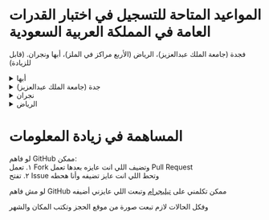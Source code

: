 # المواعيد المتاحة للتسجيل في اختبار القدرات العامة في المملكة العربية السعودية
فجدة (جامعة الملك عبدالعزيز)، الرياض (الأربع مراكز في الملز)، أبها ونجران. (قابل للزيادة)

<details><summary>أبها</summary>

* [ديسمبر](https://github.com/AbdullahMRiad/qiyas-agat-available-time/blob/acc82b2a0edd48c42710ef4c1638d3bf097aa3c3/Abha/Abha%2012.png)
    
* [يناير](https://github.com/AbdullahMRiad/qiyas-agat-available-time/blob/acc82b2a0edd48c42710ef4c1638d3bf097aa3c3/Abha/Abha%201.png)

* [فبراير](https://github.com/AbdullahMRiad/qiyas-agat-available-time/blob/acc82b2a0edd48c42710ef4c1638d3bf097aa3c3/Abha/Abha%202.png)
</details>

<details><summary>جدة (جامعة الملك عبدالعزيز)</summary>

* [ديسمبر](https://github.com/AbdullahMRiad/qiyas-agat-available-time/blob/acc82b2a0edd48c42710ef4c1638d3bf097aa3c3/Jeddah/Jeddah%2012.png)
    
* [يناير](https://github.com/AbdullahMRiad/qiyas-agat-available-time/blob/acc82b2a0edd48c42710ef4c1638d3bf097aa3c3/Jeddah/Jeddah%201.png)

* [فبراير](https://github.com/AbdullahMRiad/qiyas-agat-available-time/blob/acc82b2a0edd48c42710ef4c1638d3bf097aa3c3/Jeddah/Jeddah%202.png)
</details>

<details><summary>نجران</summary>

* [ديسمبر](https://github.com/AbdullahMRiad/qiyas-agat-available-time/blob/acc82b2a0edd48c42710ef4c1638d3bf097aa3c3/Najran/Najran%2012.png)
    
* [يناير](https://github.com/AbdullahMRiad/qiyas-agat-available-time/blob/acc82b2a0edd48c42710ef4c1638d3bf097aa3c3/Najran/Najran%201.png)

* [فبراير](https://github.com/AbdullahMRiad/qiyas-agat-available-time/blob/acc82b2a0edd48c42710ef4c1638d3bf097aa3c3/Najran/Najran%202.png)
</details>

<details><summary>الرياض</summary>
<details><summary>الملز ١</summary>

* [ديسمبر](https://github.com/AbdullahMRiad/qiyas-agat-available-time/blob/acc82b2a0edd48c42710ef4c1638d3bf097aa3c3/Riyadh/Al%20Malaz%201/Riyadh%201%2012.png)
    
* [يناير](https://github.com/AbdullahMRiad/qiyas-agat-available-time/blob/acc82b2a0edd48c42710ef4c1638d3bf097aa3c3/Riyadh/Al%20Malaz%201/Riyadh%201%201.png)

* [فبراير](https://github.com/AbdullahMRiad/qiyas-agat-available-time/blob/acc82b2a0edd48c42710ef4c1638d3bf097aa3c3/Riyadh/Al%20Malaz%201/Riyadh%201%202.png)
</details>

<details><summary>الملز ٢</summary>

* [ديسمبر](https://github.com/AbdullahMRiad/qiyas-agat-available-time/blob/acc82b2a0edd48c42710ef4c1638d3bf097aa3c3/Riyadh/Al%20Malaz%202/Riyadh%202%2012.png)
    
* [يناير](https://github.com/AbdullahMRiad/qiyas-agat-available-time/blob/acc82b2a0edd48c42710ef4c1638d3bf097aa3c3/Riyadh/Al%20Malaz%202/Riyadh%202%201.png)

* [فبراير](https://github.com/AbdullahMRiad/qiyas-agat-available-time/blob/acc82b2a0edd48c42710ef4c1638d3bf097aa3c3/Riyadh/Al%20Malaz%202/Riyadh%202%202.png)
</details>

<details><summary>الملز ٣</summary>

* [ديسمبر](https://github.com/AbdullahMRiad/qiyas-agat-available-time/blob/acc82b2a0edd48c42710ef4c1638d3bf097aa3c3/Riyadh/Al%20Malaz%203/Riyadh%203%2012.png)
    
* [يناير](https://github.com/AbdullahMRiad/qiyas-agat-available-time/blob/acc82b2a0edd48c42710ef4c1638d3bf097aa3c3/Riyadh/Al%20Malaz%203/Riyadh%203%201.png)

* [فبراير](https://github.com/AbdullahMRiad/qiyas-agat-available-time/blob/acc82b2a0edd48c42710ef4c1638d3bf097aa3c3/Riyadh/Al%20Malaz%203/Riyadh%203%202.png)
</details>

<details><summary>الملز ٤</summary>

* [ديسمبر](https://github.com/AbdullahMRiad/qiyas-agat-available-time/blob/acc82b2a0edd48c42710ef4c1638d3bf097aa3c3/Riyadh/Al%20Malaz%204/Riyadh%204%2012.png)
    
* [يناير](https://github.com/AbdullahMRiad/qiyas-agat-available-time/blob/acc82b2a0edd48c42710ef4c1638d3bf097aa3c3/Riyadh/Al%20Malaz%204/Riyadh%204%201.png)

* [فبراير](https://github.com/AbdullahMRiad/qiyas-agat-available-time/blob/acc82b2a0edd48c42710ef4c1638d3bf097aa3c3/Riyadh/Al%20Malaz%204/Riyadh%204%202.png)
</details>
</details>

# المساهمة في زيادة المعلومات

لو فاهم GitHub ممكن:\
١. تعمل Fork وتضيف اللي انت عايزه بعدها تعمل Pull Request\
٢. تفتح Issue وتحط اللي انت عايز تضيفه وأنا هحطه

لو مش فاهم GitHub ممكن تكلمني على [تيليجرام](https://t.me/AbdullahMRiad?text=%D8%A3%D9%86%D8%A7%20%D8%A3%D8%B9%D8%B1%D9%81%20%D8%A7%D9%84%D9%85%D9%88%D8%A7%D8%B9%D9%8A%D8%AF%20%D8%A7%D9%84%D9%85%D8%AA%D8%A7%D8%AD%D8%A9%20%D9%81%D9%8A%20.............%20%D9%81%D9%8A%20%D8%B4%D9%87%D8%B1%20.............%20%D9%88%D9%85%D8%B9%D8%A7%D9%8A%D8%A7%20%D8%B5%D9%88%D8%B1%D8%A9%20%D9%85%D9%86%20%D9%85%D9%88%D9%82%D8%B9%20%D8%A7%D9%84%D8%AD%D8%AC%D8%B2) وتبعت اللي عايزني أضيفه

وفكل الحالات لازم تبعت صورة من موقع الحجز وتكتب المكان والشهر